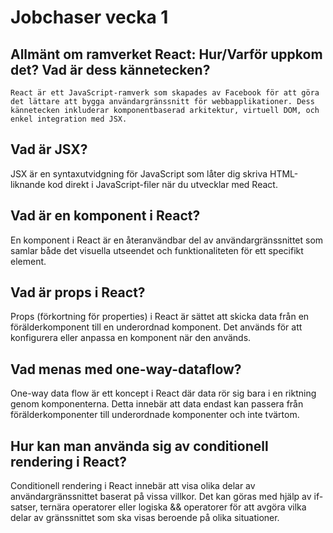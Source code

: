 # Jobchaser vecka 1
  

## Allmänt om ramverket React: Hur/Varför uppkom det? Vad är dess kännetecken?
    React är ett JavaScript-ramverk som skapades av Facebook för att göra det lättare att bygga användargränssnitt för webbapplikationer. Dess kännetecken inkluderar komponentbaserad arkitektur, virtuell DOM, och enkel integration med JSX.

## Vad är JSX?
   JSX är en syntaxutvidgning för JavaScript som låter dig skriva HTML-liknande kod direkt i JavaScript-filer när du utvecklar med React.

## Vad är en komponent i React?
   En komponent i React är en återanvändbar del av användargränssnittet som samlar både det visuella utseendet och funktionaliteten för ett specifikt element.
   

## Vad är props i React?
   Props (förkortning för properties) i React är sättet att skicka data från en förälderkomponent till en underordnad komponent. Det används för att konfigurera eller anpassa en komponent när den används.

## Vad menas med one-way-dataflow?
   One-way data flow är ett koncept i React där data rör sig bara i en riktning genom komponenterna. Detta innebär att data endast kan passera från förälderkomponenter till underordnade komponenter och inte tvärtom.

## Hur kan man använda sig av conditionell rendering i React?
   Conditionell rendering i React innebär att visa olika delar av användargränssnittet baserat på vissa villkor. Det kan göras med hjälp av if-satser, ternära operatorer eller logiska && operatorer för att avgöra vilka delar av gränssnittet som ska visas beroende på olika situationer.
